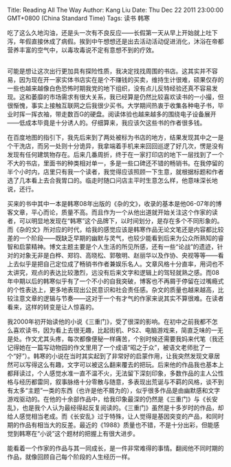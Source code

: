 Title: Reading All The Way
Author: Kang Liu
Date: Thu Dec 22 2011 23:00:00 GMT+0800 (China Standard Time)
Tags: 读书 韩寒

吃了这么久地沟油，还是头一次有不良反应——长假第一天从早上开始就上吐下泻，年假直接休成了病假。挨到中午想想还是出去活动活动促进消化，沐浴在帝都营养丰富的空气中，以毒攻毒说不定有意想不到的疗效。

## 

可能是想让这次出行更加具有探险性质，我决定找找周围的书店。这其实并不容易，因为现在开一家实体书店实在是个不赚钱的买卖，维持生计很难，硕果仅存的一些也越来越像白色恐怖时期我党的地下组织，没有点儿反特经验还真不容易发现。这和萎靡的市场需求有很大关系，我已经算是仍然比较喜欢读书的一小撮，但很惭愧，事实上接触互联网之后我很少买书。大学期间热衷于收集各种电子书，毕业时挥一挥衣袖，带走数百G的硬盘。阅读体验也越来越多的围绕电子设备展开——低成本毕竟是十分诱人的。仔细算来，我应该欠这些书的作者很多钱。

在百度地图的指引下，我先后来到了两处被标为书店的地方，结果发现其中之一是个干洗店，而另一处则十分诡异，我拿端着手机来来回回巡逻了好几次，愣是没有发现有任何建筑物存在。后来几番周折，终于在一家打印店的地下一层找到了一个不大的书店，里面书的种类相对单一，多是一些口碑还不错的畅销书。在我停留的半个小时内，店里只有我一个读者，我觉得应该照顾一下生意，就根据标题和作者选了几本看上去合我胃口的。临走时随口问店主平时生意怎么样，他意味深长地说，还行。

买来的书中其中一本是韩寒08年出版的《杂的文》，收录的基本是他06-07年的博客文章，平心而论，质量不高。而且作为一个从他出道就开始关注这个作家的读者，可以明显地发现在“韩寒”这个品牌下，以时间划分，是存在多个不同形象的。而《杂的文》所对应的时代，给我的感觉应该是韩寒作品无论文笔还是内容都比较差的一个阶段——既缺乏早期的幽默与灵气，也较少能看到后来为公众所熟知的睿智和启蒙精神。博文主题主要是个人生活的所见所感，还有一些“论战”的遗迹，针对的对象无非是白桦、郑钧、高晓松、郭敬明、赵丽华以及作协、央视等等——看上去似乎是把自己定位成了畅销书作者兼娱乐名人。文章风格十分直率，用词也不太讲究，观点的表达比较激烈，远没有后来文字和逻辑上的驾轻就熟之感。而08年中期以后的韩寒似乎有了一个不小的自我突破，博客也不再屑于停留在过嘴瘾式的个性表达上，更多地表现出公民意识和社会责任感。杂文的质量也越来越高，比较注意文章的逻辑与节奏——这对于一个有才气的作家来说其实不算很难。在读者看来，这样的转变是让人惊喜的。

我2000年初开始读他的小说《三重门》，受了很深的影响。在初中之前我都不怎么喜欢读书，因为看上去很无趣，比起街机、PS2、电脑游戏来，简直乏味的一无是处。作文尤其头疼，每次都像便秘一样痛苦，个别时候还需要我妈来代笔（我还记得她在一篇写动物园的作文里用了一个成语“昭之于众”，被语文老师批了一个“好”）。韩寒的小说在当时其实起到了非常好的启蒙作用，让我突然发现文章居然可以写得这么有趣，文字可以被这么翻来覆去的把玩。后来他的作品我也基本上都拜读过，个人感觉水准一直不温不火，无法留下深刻印象，多数作品的主人公性格与经历都雷同，叙事脉络十分零散与随意，多表现出荒诞与不羁的风格，谈不到有太多“主题”一类的东西（也许是他不屑为的），似乎很多作品是由幽默感和文字游戏驱动的。在他的十余部作品中，给我印象最深的仍然是《三重门》与《长安乱》，也是我个人认为最经得起反复阅读的。《三重门》虽然是十多岁时的作品，却给人感觉相当老成。而《长安乱》过于特殊，让人觉得是基因突变的产品，和同时期的作品有相当大的反差。最近的《1988》质量也不错，不是十分出彩，但能感觉到韩寒在“小说”这个题材的把握上有很大进步。

能看着一个作家的作品与其一同成长，是一件非常难得的事情。翻阅他不同时期的作品，就像回顾自己每个阶段的人生经历一样。